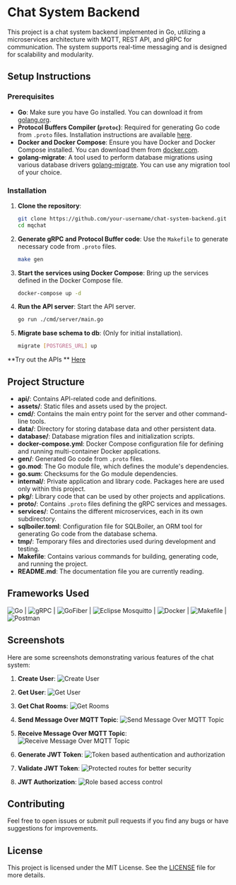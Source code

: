 # Chat System Backend

This project is a chat system backend implemented in Go, utilizing a microservices architecture with MQTT, REST API, and gRPC for communication. The system supports real-time messaging and is designed for scalability and modularity.

## Setup Instructions

### Prerequisites

- **Go**: Make sure you have Go installed. You can download it from [golang.org](https://golang.org/dl/).
- **Protocol Buffers Compiler (`protoc`)**: Required for generating Go code from `.proto` files. Installation instructions are available [here](https://grpc.io/docs/protoc-installation/).
- **Docker and Docker Compose**: Ensure you have Docker and Docker Compose installed. You can download them from [docker.com](https://www.docker.com/products/docker-desktop).
- **golang-migrate**: A tool used to perform database migrations using various database drivers [golang-migrate](https://pkg.go.dev/github.com/golang-migrate/migrate/v4). You can use any migration tool of your choice.

### Installation

1. **Clone the repository**:
    ```bash
    git clone https://github.com/your-username/chat-system-backend.git
    cd mqchat
    ```

2. **Generate gRPC and Protocol Buffer code**:
    Use the `Makefile` to generate necessary code from `.proto` files.
    ```bash
    make gen
    ```

3. **Start the services using Docker Compose**:
    Bring up the services defined in the Docker Compose file.
    ```bash
    docker-compose up -d
    ```

4. **Run the API server**:
    Start the API server.
    ```bash
    go run ./cmd/server/main.go
    ```

5. **Migrate base schema to db**:
    (Only for initial installation).
    ```bash
    migrate [POSTGRES_URL] up
    ```

**Try out the APIs ** [Here](https://www.postman.com/vedant-kulkarni/workspace/my-workspace/collection/669d06a5ac392377cf1cb73a?action=share&creator=19317070)

## Project Structure

- **api/**: Contains API-related code and definitions.
- **assets/**: Static files and assets used by the project.
- **cmd/**: Contains the main entry point for the server and other command-line tools.
- **data/**: Directory for storing database data and other persistent data.
- **database/**: Database migration files and initialization scripts.
- **docker-compose.yml**: Docker Compose configuration file for defining and running multi-container Docker applications.
- **gen/**: Generated Go code from `.proto` files.
- **go.mod**: The Go module file, which defines the module's dependencies.
- **go.sum**: Checksums for the Go module dependencies.
- **internal/**: Private application and library code. Packages here are used only within this project.
- **pkg/**: Library code that can be used by other projects and applications.
- **proto/**: Contains `.proto` files defining the gRPC services and messages.
- **services/**: Contains the different microservices, each in its own subdirectory.
- **sqlboiler.toml**: Configuration file for SQLBoiler, an ORM tool for generating Go code from the database schema.
- **tmp/**: Temporary files and directories used during development and testing.
- **Makefile**: Contains various commands for building, generating code, and running the project.
- **README.md**: The documentation file you are currently reading.

## Frameworks Used

![Go](https://img.shields.io/badge/Go-00ADD8?logo=go&logoColor=white&style=for-the-badge)      |       ![gRPC](https://img.shields.io/badge/gRPC-4285F4?logo=grpc&logoColor=white&style=for-the-badge) | ![GoFiber](https://img.shields.io/badge/GoFiber-00ADD8?logo=fiber&logoColor=white&style=for-the-badge) | ![Eclipse Mosquitto](https://img.shields.io/badge/Mosquitto-3C5280?logo=eclipse-mosquitto&logoColor=white&style=for-the-badge) | ![Docker](https://img.shields.io/badge/Docker-2496ED?logo=docker&logoColor=white&style=for-the-badge) | ![Makefile](https://img.shields.io/badge/Makefile-427819?logo=gnu-make&logoColor=white&style=for-the-badge) | ![Postman](https://img.shields.io/badge/Postman-FF6C37?logo=postman&logoColor=white&style=for-the-badge)

## Screenshots

Here are some screenshots demonstrating various features of the chat system:

1. **Create User**:
   ![Create User](./assets/create_user.png)

2. **Get User**:
   ![Get User](./assets/get_user.png)

3. **Get Chat Rooms**:
   ![Get Rooms](./assets/get_connections.png)

4. **Send Message Over MQTT Topic**:
   ![Send Message Over MQTT Topic](./assets/send_message_mqtt.png)

5. **Receive Message Over MQTT Topic**:
   ![Receive Message Over MQTT Topic](./assets/recv_message_mqtt.png)

6. **Generate JWT Token**:
   ![Token based authentication and authorization](./assets/gen_token.png)

7. **Validate JWT Token**:
   ![Protected routes for better security](./assets/jwt_valid.png)

8. **JWT Authorization**:
   ![Role based access control](./assets/jwt_invalid.png)

## Contributing

Feel free to open issues or submit pull requests if you find any bugs or have suggestions for improvements.

## License

This project is licensed under the MIT License. See the [LICENSE](LICENSE) file for more details.
